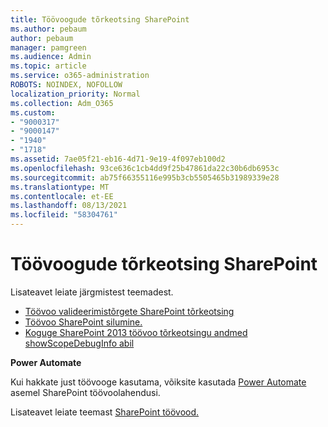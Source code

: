 ```yaml
---
title: Töövoogude tõrkeotsing SharePoint
ms.author: pebaum
author: pebaum
manager: pamgreen
ms.audience: Admin
ms.topic: article
ms.service: o365-administration
ROBOTS: NOINDEX, NOFOLLOW
localization_priority: Normal
ms.collection: Adm_O365
ms.custom:
- "9000317"
- "9000147"
- "1940"
- "1718"
ms.assetid: 7ae05f21-eb16-4d71-9e19-4f097eb100d2
ms.openlocfilehash: 93ce636c1cb4dd9f25b47861da22c30b6db6953c
ms.sourcegitcommit: ab75f66355116e995b3cb5505465b31989339e28
ms.translationtype: MT
ms.contentlocale: et-EE
ms.lasthandoff: 08/13/2021
ms.locfileid: "58304761"
---
```

# <a name="troubleshoot-workflows-in-sharepoint"></a>Töövoogude tõrkeotsing SharePoint

Lisateavet leiate järgmistest teemadest.

- [Töövoo valideerimistõrgete SharePoint tõrkeotsing](https://docs.microsoft.com/sharepoint/dev/general-development/troubleshooting-sharepoint-server-workflow-validation-errors-in-visio)
- [Töövoo SharePoint silumine.](https://docs.microsoft.com/sharepoint/dev/general-development/debugging-sharepoint-server-workflows)
- [Koguge SharePoint 2013 töövoo tõrkeotsingu andmed showScopeDebugInfo abil](https://docs.microsoft.com/sharepoint/troubleshoot/workflows/gather-workflow-data)

**Power Automate**

Kui hakkate just töövooge kasutama, võiksite kasutada [Power Automate](https://docs.microsoft.com/power-automate/modern-approvals) asemel SharePoint töövoolahendusi.

Lisateavet leiate teemast [SharePoint töövood.](https://docs.microsoft.com/alchemyinsights/sharepoint-workflows-retiring)
